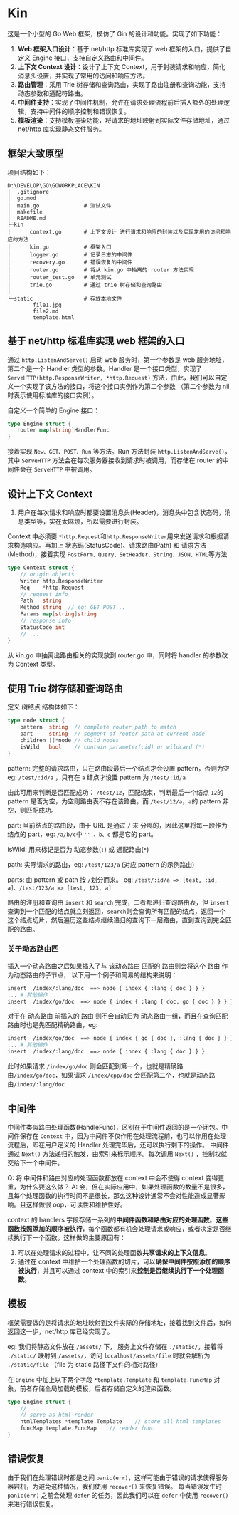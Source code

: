 # Kin

这是一个小型的 Go Web 框架，模仿了 Gin 的设计和功能。实现了如下功能：

1. **Web 框架入口设计**：基于 net/http 标准库实现了 web 框架的入口，提供了自定义 Engine 接口，支持自定义路由和中间件。
2. **上下文 Context 设计**：设计了上下文 Context，用于封装请求和响应，简化消息头设置，并实现了常用的访问和响应方法。
3. **路由管理**：采用 Trie 树存储和查询路由，实现了路由注册和查询功能，支持动态参数和通配符路由。
4. **中间件支持**：实现了中间件机制，允许在请求处理流程前后插入额外的处理逻辑，支持中间件的顺序控制和错误恢复。
5. **模板渲染**：支持模板渲染功能，将请求的地址映射到实际文件存储地址，通过 net/http 库实现静态文件服务。

## 框架大致原型

项目结构如下：

```shell
D:\DEVELOP\GO\GOWORKPLACE\KIN
│  .gitignore
│  go.mod
│  main.go				# 测试文件
│  makefile
│  README.md
├─kin
│      context.go		# 上下文设计 进行请求和响应的封装以及实现常用的访问和响应的方法
│      kin.go			# 框架入口
│      logger.go		# 记录日志的中间件
│      recovery.go		# 错误恢复的中间件
│      router.go		# 将从 kin.go 中抽离的 router 方法实现
│      router_test.go	# 单元测试
│      trie.go			# 通过 trie 树存储和查询路由
│
└─static				# 存放本地文件
        file1.jpg
        file2.md
        template.html
```

## 基于 net/http 标准库实现 web 框架的入口

通过 `http.ListenAndServe()` 启动 web 服务时，第一个参数是 web 服务地址，第二个是一个 Handler 类型的参数。Handler 是一个接口类型，实现了 `ServeHTTP(http.ResponseWriter, *http.Request)` 方法，由此，我们可以自定义一个实现了该方法的接口，将这个接口实例作为第二个参数 （第二个参数为 nil 时表示使用标准库的接口实例）。

自定义一个简单的 Engine 接口：

```go
type Engine struct {
   router map[string]HandlerFunc
}
```

接着实现 `New、GET、POST、Run` 等方法。Run 方法封装 `http.ListenAndServe()`，其中 `ServeHTTP` 方法会在每次服务器接收到请求时被调用，而存储在 router 的中间件会在 `ServeHTTP` 中被调用。

## 设计上下文 Context

1. 用户在每次请求和响应时都要设置消息头(Header)，消息头中包含状态码，消息类型等，实在太麻烦，所以需要进行封装。

Context 中必须要 `*http.Request`和`http.ResponseWriter`用来发送请求和根据请求构造响应。再加上 状态码(StatusCode)、请求路由(Path) 和 请求方法 (Method)，接着实现 `PostForm、Query、SetHeader、String、JSON、HTML`等方法

```go
type Context struct {
	// origin objects
	Writer http.ResponseWriter
	Req    *http.Request
	// request info
	Path   string
	Method string  // eg: GET POST...
	Params map[string]string
	// response info
	StatusCode int
	// ...
}
```

从 kin.go 中抽离出路由相关的实现放到 router.go 中，同时将 handler 的参数改为 Context 类型。

## 使用 Trie 树存储和查询路由

定义 树结点 结构体如下：

```go
type node struct {
	pattern  string  // complete router path to match
	part     string  // segment of router path at current node
	children []*node // child nodes
	isWild   bool    // contain parameter(:id) or wildcard (*)
}
```

pattern: 完整的请求路由，只在路由段最后一个结点才会设置 pattern，否则为空 eg: `/test/:id/a` ，只有在 `a` 结点才设置 pattern 为 `/test/:id/a`

由此可用来判断是否匹配成功： `/test/12`，匹配结束，判断最后一个结点 `12`的 pattern 是否为空，为空则路由表不存在该路由。而 `/test/12/a`，`a`的 pattern 非空，则匹配成功。

part: 当前结点的路由段，由于 URL 是通过 `/` 来 分隔的，因此这里将每一段作为结点的 part，eg: `/a/b/c`中 `'' 、b、c` 都是它的 part。

isWild: 用来标记是否为 动态参数(`:`) 或 通配路由(`*`)

path: 实际请求的路由，eg: `/test/123/a` (对应 pattern 的示例路由)

parts: 由 pattern 或 path 按 `/`划分而来。 eg: `/test/:id/a => [test, :id, a]、/test/123/a => [test, 123, a]`

路由的注册和查询由 `insert` 和 `search` 完成，二者都递归查询路由表，但 `insert`查询到一个匹配的结点就立刻返回，`search`则会查询所有匹配的结点，返回一个这个结点切片，然后遍历这些结点继续递归的查询下一层路由，直到查询到完全匹配的路由。

### 关于动态路由匹

插入一个动态路由之后如果插入了与 该动态路由 匹配的 路由则会将这个 路由 作为动态路由的子节点， 以下用一个例子和简易的结构来说明：

```bash
insert  /index/:lang/doc  ==> node { index { :lang { doc } } }
... # 其他操作
insert  /index/go/doc  ==> node { index { :lang { doc, go { doc } } } }
```

对于在 动态路由 前插入的 路由 则不会自动归为 动态路由一组，而且在查询匹配路由时也是先匹配精确路由，eg:

```bash
insert  /index/go/doc  ==> node { index { go { doc }, :lang { doc } } }
... # 其他操作
insert  /index/:lang/doc  ==> node { index { :lang { doc } } }
```

此时如果请求 `/index/go/doc` 则会匹配到第一个，也就是精确路由`/index/go/doc`，如果请求 `/index/cpp/doc` 会匹配第二个，也就是动态路由`/index/:lang/doc`

## 中间件

中间件类似路由处理函数(HandleFunc)，区别在于中间件返回的是一个闭包。中间件保存在 `Context` 中，因为中间件不仅作用在处理流程前，也可以作用在处理流程后，即在用户定义的 Handler 处理完毕后，还可以执行剩下的操作。
中间件通过 `Next()` 方法递归的触发，由索引来标示顺序。每次调用 `Next()` ，控制权就交给下一个中间件。

Q: 将 中间件和路由对应的处理函数都放在 context 中会不使得 context 变得更重，为什么要这么做？
A: 会，但在实际应用中，如果处理函数的数量不是很多，且每个处理函数的执行时间不是很长，那么这种设计通常不会对性能造成显著影响。且这样做很 oop，可读性和维护性好。

context 的 handlers 字段存储一系列的**中间件函数和路由对应的处理函数**。**这些函数按照添加的顺序被执行**，每个函数都有机会处理请求或响应，或者决定是否继续执行下一个函数。这样做的主要原因有：

1. 可以在处理请求的过程中，让不同的处理函数**共享请求的上下文信息**。
2. 通过在 context 中维护一个处理函数的切片，可以**确保中间件按照添加的顺序被执行**，并且可以通过 context 中的索引来**控制是否继续执行下一个处理函数**。

## 模板

框架需要做的是将请求的地址映射到文件实际的存储地址，接着找到文件后，如何返回这一步，net/http 库已经实现了。

eg: 我们将静态文件放在 `/assets/` 下， 服务上文件存储在 `./static/`，接着将 `./static/` 映射到 `/assets/`，访问 `localhost/assets/file` 时就会解析为 `./static/file` （file 为 static 路径下文件的相对路径）

在 `Engine` 中加上以下两个字段 `*template.Template` 和 `template.FuncMap` 对象，前者存储全局加载的模板，后者存储自定义的渲染函数。

```go
type Engine struct {
	// ...
	// serve as html render
	htmlTemplates *template.Template	// store all html templates
	funcMap template.FuncMap	// render func
}
```

## 错误恢复

由于我们在处理错误时都是之间 `panic(err)`，这样可能由于错误的请求使得服务器宕机，为避免这种情况，我们使用 `recover()` 来恢复错误。
每当错误发生时 `panic(err)` 之前会处理 `defer` 的任务，因此我们可以在 `defer` 中使用 `recover()` 来进行错误恢复。
